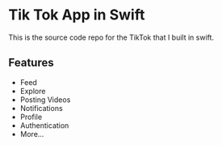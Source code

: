 # Tik Tok App in Swift

This is the source code repo for the TikTok that I built in swift.

## Features
- Feed
- Explore
- Posting Videos
- Notifications
- Profile
- Authentication
- More...
